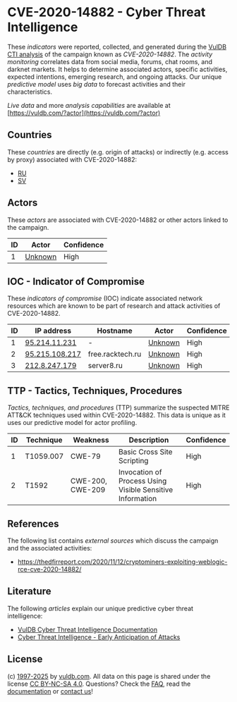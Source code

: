# CVE-2020-14882 - Cyber Threat Intelligence

These _indicators_ were reported, collected, and generated during the [VulDB CTI analysis](https://vuldb.com/?kb.cti) of the campaign known as _CVE-2020-14882_. The _activity monitoring_ correlates data from social media, forums, chat rooms, and darknet markets. It helps to determine associated actors, specific activities, expected intentions, emerging research, and ongoing attacks. Our unique _predictive model_ uses _big data_ to forecast activities and their characteristics.

_Live data_ and more _analysis capabilities_ are available at [https://vuldb.com/?actor](https://vuldb.com/?actor)

## Countries

These _countries_ are directly (e.g. origin of attacks) or indirectly (e.g. access by proxy) associated with CVE-2020-14882:

* [RU](https://vuldb.com/?country.ru)
* [SV](https://vuldb.com/?country.sv)

## Actors

These _actors_ are associated with CVE-2020-14882 or other actors linked to the campaign.

ID | Actor | Confidence
-- | ----- | ----------
1 | [Unknown](https://vuldb.com/?actor.unknown) | High

## IOC - Indicator of Compromise

These _indicators of compromise_ (IOC) indicate associated network resources which are known to be part of research and attack activities of CVE-2020-14882.

ID | IP address | Hostname | Actor | Confidence
-- | ---------- | -------- | ----- | ----------
1 | [95.214.11.231](https://vuldb.com/?ip.95.214.11.231) | - | [Unknown](https://vuldb.com/?actor.unknown) | High
2 | [95.215.108.217](https://vuldb.com/?ip.95.215.108.217) | free.racktech.ru | [Unknown](https://vuldb.com/?actor.unknown) | High
3 | [212.8.247.179](https://vuldb.com/?ip.212.8.247.179) | server8.ru | [Unknown](https://vuldb.com/?actor.unknown) | High

## TTP - Tactics, Techniques, Procedures

_Tactics, techniques, and procedures_ (TTP) summarize the suspected MITRE ATT&CK techniques used within CVE-2020-14882. This data is unique as it uses our predictive model for actor profiling.

ID | Technique | Weakness | Description | Confidence
-- | --------- | -------- | ----------- | ----------
1 | T1059.007 | CWE-79 | Basic Cross Site Scripting | High
2 | T1592 | CWE-200, CWE-209 | Invocation of Process Using Visible Sensitive Information | High

## References

The following list contains _external sources_ which discuss the campaign and the associated activities:

* https://thedfirreport.com/2020/11/12/cryptominers-exploiting-weblogic-rce-cve-2020-14882/

## Literature

The following _articles_ explain our unique predictive cyber threat intelligence:

* [VulDB Cyber Threat Intelligence Documentation](https://vuldb.com/?kb.cti)
* [Cyber Threat Intelligence - Early Anticipation of Attacks](https://www.scip.ch/en/?labs.20201022)

## License

(c) [1997-2025](https://vuldb.com/?kb.changelog) by [vuldb.com](https://vuldb.com/?kb.about). All data on this page is shared under the license [CC BY-NC-SA 4.0](https://creativecommons.org/licenses/by-nc-sa/4.0/). Questions? Check the [FAQ](https://vuldb.com/?kb.faq), read the [documentation](https://vuldb.com/?kb) or [contact us](https://vuldb.com/?contact)!
